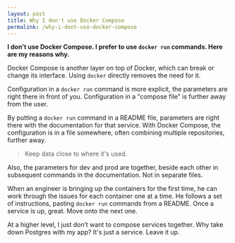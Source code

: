 ```yaml
---
layout: post
title: Why I don't use Docker Compose
permalink: /why-i-dont-use-docker-compose
---
```

**I don't use Docker Compose. I prefer to use `docker run` commands. Here are
my reasons why.**

Docker Compose is another layer on top of Docker, which can break or change its
interface. Using `docker` directly removes the need for it.

Configuration in a `docker run` command is more explicit, the parameters are
right there in front of you. Configuration in a "compose file" is further away
from the user.

By putting a `docker run` command in a README file, parameters are right there
with the documentation for that service. With Docker Compose, the configuration
is in a file somewhere, often combining multiple repositories, further away.

> Keep data close to where it's used.

Also, the parameters for dev and prod are together, beside each other in
subsequent commands in the documentation. Not in separate files.

When an engineer is bringing up the containers for the first time, he can work
through the issues for each container one at a time. He follows a set of
instructions, pasting `docker run` commands from a README. Once a service is
up, great. Move onto the next one.

At a higher level, I just don’t want to compose services together. Why take
down Postgres with my app? It's just a service. Leave it up.
